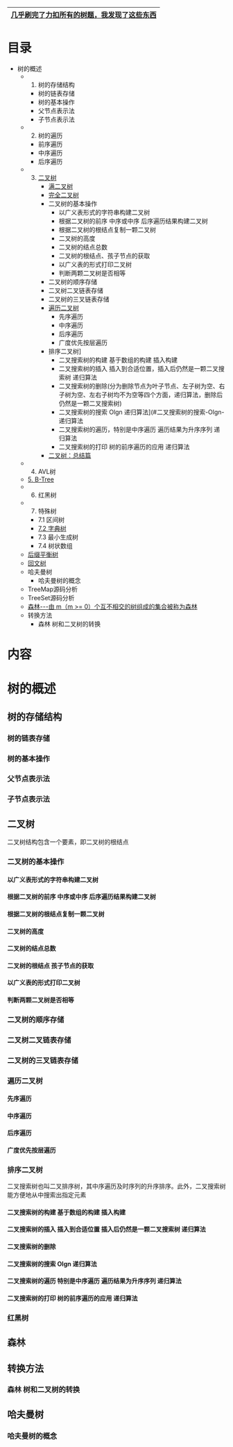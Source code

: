 
[几乎刷完了力扣所有的树题，我发现了这些东西](https://lucifer.ren/blog/2020/11/23/tree/)|
---|


# 目录

   *  树的概述
      *  1. 树的存储结构
         *  树的链表存储
         *  树的基本操作
         *  父节点表示法
         *  子节点表示法
      *  2. 树的遍历
         *   前序遍历
         *   中序遍历
         *   后序遍历
      *  3. [二叉树](http://data.biancheng.net/view/192.html)
            *  [满二叉树](http://data.biancheng.net/view/192.html)
            *  [完全二叉树](http://data.biancheng.net/view/192.html)
            *  二叉树的基本操作
               * 以广义表形式的字符串构建二叉树
               * 根据二叉树的前序 中序或中序 后序遍历结果构建二叉树
               * 根据二叉树的根结点复制一颗二叉树
               * 二叉树的高度
               * 二叉树的结点总数
               * 二叉树的根结点、孩子节点的获取
               * 以广义表的形式打印二叉树
               * 判断两颗二叉树是否相等
            *  二叉树的顺序存储
            *  二叉树二叉链表存储
            *  二叉树的三叉链表存储
            *  [遍历二叉树](https://www.kancloud.cn/fe_lucifer/leetcode/1996365)
               *  先序遍历
               *  中序遍历
               *  后序遍历
               *  广度优先按层遍历
            *  排序二叉树]
               * 二叉搜索树的构建 基于数组的构建 插入构建
               * 二叉搜索树的插入 插入到合适位置，插入后仍然是一颗二叉搜索树 递归算法
               * 二叉搜索树的删除(分为删除节点为叶子节点、左子树为空、右子树为空、左右子树均不为空等四个方面，递归算法，删除后仍然是一颗二叉搜索树)
               * 二叉搜索树的搜索 Olgn 递归算法](#二叉搜索树的搜索-Olgn-递归算法
               * 二叉搜索树的遍历，特别是中序遍历 遍历结果为升序序列 递归算法
               * 二叉搜索树的打印 树的前序遍历的应用 递归算法
            *  [二叉树：总结篇](https://mp.weixin.qq.com/s/-ZJn3jJVdF683ap90yIj4Q)   
      *  4. AVL树
      *  [5. B-Tree](https://www.cnblogs.com/dongguacai/p/7239599.html)
      *  6. 红黑树
      *  7. 特殊树
         * 7.1 区间树
         * [7.2 字典树](https://oi-wiki.org/string/trie/)
         * 7.3 最小生成树
         * 7.4 树状数组
      *  [后缀平衡树](https://oi-wiki.org/string/suffix-bst/)
      *  [回文树](https://oi-wiki.org/string/pam/)
      *  哈夫曼树
         *  哈夫曼树的概念
      *  TreeMap源码分析
      *  TreeSet源码分析
      *  [森林---由 m（m >= 0）个互不相交的树组成的集合被称为森林]()
      *  转换方法
         *  森林 树和二叉树的转换
      

# 内容

# 树的概述
## 树的存储结构
### 树的链表存储
### 树的基本操作
### 父节点表示法
### 子节点表示法

## 二叉树
二叉树结构包含一个要素，即二叉树的根结点

### 二叉树的基本操作
#### 以广义表形式的字符串构建二叉树
#### 根据二叉树的前序 中序或中序 后序遍历结果构建二叉树
#### 根据二叉树的根结点复制一颗二叉树
#### 二叉树的高度
#### 二叉树的结点总数
#### 二叉树的根结点 孩子节点的获取
#### 以广义表的形式打印二叉树
#### 判断两颗二叉树是否相等

### 二叉树的顺序存储
### 二叉树二叉链表存储
### 二叉树的三叉链表存储

### 遍历二叉树

#### 先序遍历
#### 中序遍历
#### 后序遍历
#### 广度优先按层遍历

### 排序二叉树
二叉搜索树也叫二叉排序树，其中序遍历及时序列的升序排序。此外，二叉搜索树能方便地从中搜索出指定元素
#### 二叉搜索树的构建 基于数组的构建 插入构建
#### 二叉搜索树的插入 插入到合适位置 插入后仍然是一颗二叉搜索树 递归算法
#### 二叉搜索树的删除
#### 二叉搜索树的搜索 Olgn 递归算法
#### 二叉搜索树的遍历 特别是中序遍历 遍历结果为升序序列 递归算法
#### 二叉搜索树的打印 树的前序遍历的应用 递归算法

### 红黑树

## 森林
## 转换方法
### 森林 树和二叉树的转换
## 哈夫曼树
### 哈夫曼树的概念
